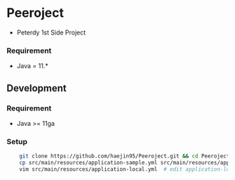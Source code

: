 # Peeroject

- Peterdy 1st Side Project

### Requirement

- Java = 11.*

## Development

### Requirement

- Java >= 11ga

### Setup

```bash
    git clone https://github.com/haejin95/Peeroject.git && cd Peeroject
    cp src/main/resources/application-sample.yml src/main/resources/application-local.yml
    vim src/main/resources/application-local.yml  # edit application-local.yml file
```
